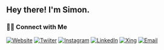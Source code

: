 ## Hey there! I'm Simon.

<!-- ### 👨🏻‍💻 &nbsp;About Me

- 🤔 &nbsp; Exploring new technologies and developing software solutions and quick hacks.
- 🎓 &nbsp; Studying Computer Science and Mathematics at University of Massachusetts Amherst.
- 💼 &nbsp; Working as a Business Development Associate at VirtuBox InfoTech Private Limited.
- 🌱 &nbsp; Learning more about Cloud Architecture, Systems Design and Artificial Intelligence.
- ✍️ &nbsp; Pursuing Graphic Design and Blog Writing as hobbies/side hustles. -->

### 🤝🏻 Connect with Me

[![Website](https://img.shields.io/badge/Website-simonprinz.me-blue?style=flat-square&logo=google-chrome)][Website]
[![Twiiter](https://img.shields.io/badge/Twitter-@SimonPrinz-blue?style=flat-square&logo=twitter)][Twitter]
[![Instagram](https://img.shields.io/badge/Instagram-ciao.simon-blue?style=flat-square&logo=instagram)][Instagram]
[![LinkedIn](https://img.shields.io/badge/LinkedIn-Simon%20Prinz-blue?style=flat-square&logo=linkedin)][LinkedIn]
[![Xing](https://img.shields.io/badge/Xing-Simon%20Prinz-blue?style=flat-square&logo=xing)][Xing]
[![Email](https://img.shields.io/badge/Email-hello@simonprinz.me-blue?style=flat-square&logo=gmail)][Email]

[Website]: https://simonprinz.me
[Twitter]: https://twitter.com/simonprinz
[Instagram]: https://instagram.com/ciao.simon/
[LinkedIn]: https://linkedin.com/in/simon-prinz/
[Xing]: https://xing.com/profile/Simon_Prinz3
[Email]: mailto:hello@simonprinz.me
